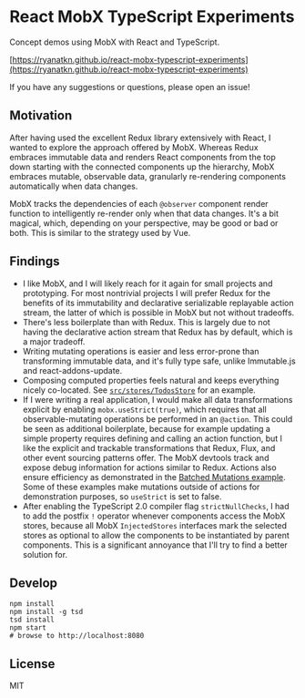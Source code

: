 # React MobX TypeScript Experiments

Concept demos using MobX with React and TypeScript.

[https://ryanatkn.github.io/react-mobx-typescript-experiments](https://ryanatkn.github.io/react-mobx-typescript-experiments)

If you have any suggestions or questions, please open an issue!

## Motivation
After having used the excellent Redux library extensively with React,
I wanted to explore the approach offered by MobX.
Whereas Redux embraces immutable data and renders React components
from the top down starting with the connected components up the hierarchy,
MobX embraces mutable, observable data,
granularly re-rendering components automatically when data changes.

MobX tracks the dependencies of each `@observer` component render function
to intelligently re-render only when that data changes.
It's a bit magical, which, depending on your perspective, may be good or bad or both.
This is similar to the strategy used by Vue.

## Findings
- I like MobX, and I will likely reach for it again for small projects and prototyping.
  For most nontrivial projects I will prefer Redux for the benefits of its immutability
  and declarative serializable replayable action stream, the latter of which is possible in MobX
  but not without tradeoffs.
- There's less boilerplate than with Redux. This is largely due to not having the declarative action stream
  that Redux has by default, which is a major tradeoff.
- Writing mutating operations is easier and less error-prone than transforming immutable data,
  and it's fully type safe, unlike Immutable.js and react-addons-update.
- Composing computed properties feels natural and keeps everything nicely co-located.
  See [`src/stores/TodosStore`](https://github.com/ryanatkn/react-mobx-typescript-experiments/blob/gh-pages/src/stores/TodosStore.ts) for an example.
- If I were writing a real application,
  I would make all data transformations explicit by enabling `mobx.useStrict(true)`,
  which requires that all observable-mutating operations be performed in an `@action`.
  This could be seen as additional boilerplate,
  because for example updating a simple property requires defining and calling an action function,
  but I like the explicit and trackable transformations
  that Redux, Flux, and other event sourcing patterns offer.
  The MobX devtools track and expose debug information for actions similar to Redux.
  Actions also ensure efficiency as demonstrated in
  the [Batched Mutations example](https://ryanatkn.github.io/react-mobx-typescript-experiments/#/batched-mutations).
  Some of these examples make mutations outside of actions for demonstration purposes,
  so `useStrict` is set to false.
- After enabling the TypeScript 2.0 compiler flag `strictNullChecks`,
  I had to add the postfix `!` operator whenever components access the MobX stores,
  because all MobX `InjectedStores` interfaces mark the selected stores as optional
  to allow the components to be instantiated by parent components.
  This is a significant annoyance that I'll try to find a better solution for.

## Develop

    npm install
    npm install -g tsd
    tsd install
    npm start
    # browse to http://localhost:8080

## License
MIT
